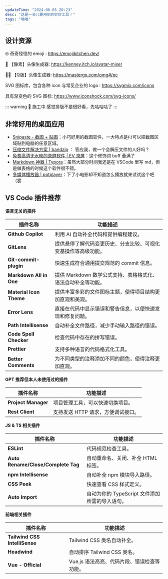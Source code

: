 ```yaml
---
updateTime: "2024-06-05 20:23"
desc: "这是一会儿要用到的妙妙工具！"
tags: "喵喵"
---
```


## 设计资源

🤓 奇奇怪怪的 emoji : https://emojikitchen.dev/

🧔 【像素】头像生成器: https://kenney.itch.io/avatar-mixer

👩‍🦰 【Q版】头像生成器: https://mastergo.com/omg#/pc

SVG 图标库，包含各种 icon 与常见企业的 logo : https://svgmix.com/icons

具有渐变色的 SVG 图标: https://www.iconshock.com/svg-icons/

::: warning 🚧 施工中
感觉排版不是很好看，先咕咕咕了
:::

## 非常好用的桌面应用

-  [Snipaste - 截图 + 贴图](https://zh.snipaste.com/)：小巧好用的截图软件，一大特点是`F3`可以把截图区域贴到电脑的任意区域。
-  [压缩文件解决方案 | bandzip](https://www.bandisoft.com/bandizip/) ： 答应我，做一个会解压文件的人好吗？
-  [免费高清无水映的录屏软件 | EV 录屏](https://www.ieway.cn/evcapture.html)：这个修饰词 buff 叠满了
-  [Markdown 神器 | Typora](https://typoraio.cn/)：虽然大部分时间我还是在 VSCode 里写 md，但是做表格的时候这个软件很不错。
-  [多媒体播放器 | potplayer](https://potplayer.tv/?lang=zh_CN)：下了小电影却不知道怎么播放就来试试这个吧（雾

## VS Code 插件推荐

**语言无关的插件**

| 插件名称                | 功能描述                                                                 |
|-------------------------|--------------------------------------------------------------------------|
| **Github Copilot**      | 利用 AI 自动补全代码和提供编程建议。                                     |
| **GitLens**             | 提供悬停了解代码变更历史、分支比较、可视化变基操作等高级功能。           |
| **Git-commit-plugin**   | 快速生成符合通用提交规范的 commit 信息。                                 |
| **Markdown All in One** | 提供 Markdown 数学公式支持、表格格式化、语法自动补全等功能。             |
| **Material Icon Theme** | 提供丰富多彩的文件图标主题，使得项目结构更加直观和美观。                 |
| **Error Lens**          | 直接在代码中显示错误和警告信息，以便快速发现和修复问题。                 |
| **Path Intellisense**   | 自动补全文件路径，减少手动输入路径的错误。                               |
| **Code Spell Checker**  | 检查代码中存在的拼写错误。                                               |
| **Prettier**            | 支持多种语言的代码格式化工具。                                           |
| **Better Comments**     | 为不同类型的注释添加不同的颜色，使得注释更加直观。                       |

**GPT 推荐但本人未使用过的插件**

| 插件名称           | 功能描述                                 |
|--------------------|------------------------------------------|
| **Project Manager**| 项目管理工具，可以快速切换项目。         |
| **Rest Client**    | 支持发送 HTTP 请求，方便调试接口。       |

**JS & TS 相关插件**

| 插件名称                       | 功能描述                                         |
|--------------------------------|--------------------------------------------------|
| **ESLint**                     | 代码规范检查工具。                               |
| **Auto Rename/Close/Complete Tag** | 自动重命名、关闭、补全 HTML 标签。                |
| **npm Intellisense**           | 自动补全 npm 模块导入路径。                      |
| **CSS Peek**                   | 快速查看 CSS 样式定义。                          |
| **Auto Import**                | 自动为你的 TypeScript 文件添加所需的导入语句。    |

**前端相关插件**

| 插件名称                    | 功能描述                                     |
|-----------------------------|----------------------------------------------|
| **Tailwind CSS IntelliSense**| Tailwind CSS 类名自动补全。                  |
| **Headwind**                | 自动排序 Tailwind CSS 类名。                 |
| **Vue - Official**          | Vue.js 语法高亮、代码片段、错误检查等功能。  |
